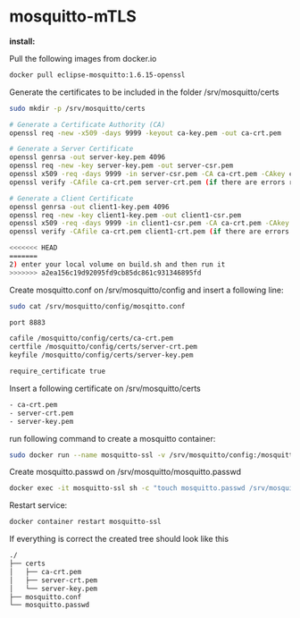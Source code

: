 # mosquitto-mTLS

<b>install:</b>

Pull the following images from docker.io                                             
```sh
docker pull eclipse-mosquitto:1.6.15-openssl
```

Generate the certificates to be included in the folder /srv/mosquitto/certs                                             
```sh
sudo mkdir -p /srv/mosquitto/certs

# Generate a Certificate Authority (CA)
openssl req -new -x509 -days 9999 -keyout ca-key.pem -out ca-crt.pem

# Generate a Server Certificate
openssl genrsa -out server-key.pem 4096
openssl req -new -key server-key.pem -out server-csr.pem
openssl x509 -req -days 9999 -in server-csr.pem -CA ca-crt.pem -CAkey ca-key.pem -CAcreateserial -out server-crt.pem
openssl verify -CAfile ca-crt.pem server-crt.pem (if there are errors repeat the procedure)

# Generate a Client Certificate
openssl genrsa -out client1-key.pem 4096
openssl req -new -key client1-key.pem -out client1-csr.pem
openssl x509 -req -days 9999 -in client1-csr.pem -CA ca-crt.pem -CAkey ca-key.pem -CAcreateserial -out client1-crt.pem
openssl verify -CAfile ca-crt.pem client1-crt.pem (if there are errors repeat the procedure)

<<<<<<< HEAD
=======
2) enter your local volume on build.sh and then run it 
>>>>>>> a2ea156c19d92095fd9cb85dc861c931346895fd
```

Create mosquitto.conf on /srv/mosquitto/config and insert a following line:
```sh
sudo cat /srv/mosquitto/config/mosqitto.conf

port 8883

cafile /mosquitto/config/certs/ca-crt.pem
certfile /mosquitto/config/certs/server-crt.pem
keyfile /mosquitto/config/certs/server-key.pem

require_certificate true

```

Insert a following certificate on /srv/mosquitto/certs
```sh
- ca-crt.pem
- server-crt.pem
- server-key.pem

```

run following command to create a mosquitto container:
```sh
sudo docker run --name mosquitto-ssl -v /srv/mosquitto/config:/mosquitto/config -p 8883:8883 --init -d -it  eclipse-mosquitto:1.6.15-openssl
```

Create mosquitto.passwd on /srv/mosquitto/mosquitto.passwd
```sh
docker exec -it mosquitto-ssl sh -c "touch mosquitto.passwd /srv/mosquitto/ && mosquitto_passwd -b /srv/mosquitto/mosquitto.passwd mosquitto 123456" 
```

Restart service:
```sh
docker container restart mosquitto-ssl
```

If everything is correct the created tree should look like this
```sh
./
├── certs
│   ├── ca-crt.pem
│   ├── server-crt.pem
│   └── server-key.pem
├── mosquitto.conf
└── mosquitto.passwd

```

